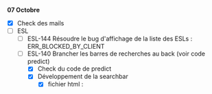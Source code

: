 **07 Octobre**
- [x] Check des mails
- [ ] ESL
    - [ ] ESL-144 Résoudre le bug d'affichage de la liste des ESLs : ERR_BLOCKED_BY_CLIENT
    - [ ] ESL-140 Brancher les barres de recherches au back (voir code predict)
        - [x] Check du code de predict
        - [x] Développement de la searchbar
            - [x] fichier html : 
            ```
            ```
